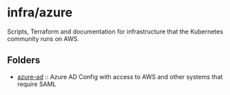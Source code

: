 # infra/azure

Scripts, Terraform and documentation for infrastructure that the Kubernetes community runs on AWS.

## Folders

- [azure-ad](./azure-ad/) :: Azure AD Config with access to AWS and other systems that require SAML
